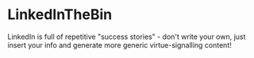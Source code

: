 # LinkedInTheBin
LinkedIn is full of repetitive "success stories" - don't write your own, just insert your info and generate more generic virtue-signalling content!
